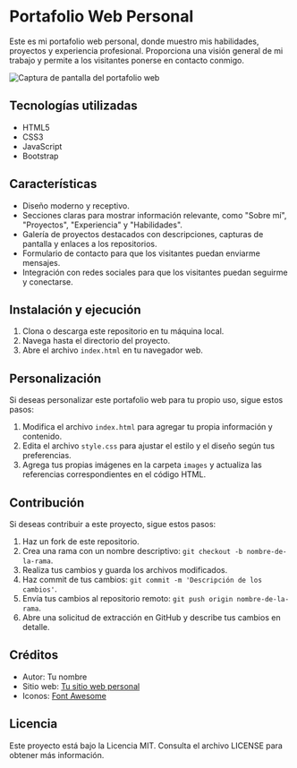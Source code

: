 # Portafolio Web Personal

Este es mi portafolio web personal, donde muestro mis habilidades, proyectos y experiencia profesional. Proporciona una visión general de mi trabajo y permite a los visitantes ponerse en contacto conmigo.

![Captura de pantalla del portafolio web](screenshot.png)

## Tecnologías utilizadas

- HTML5
- CSS3
- JavaScript
- Bootstrap

## Características

- Diseño moderno y receptivo.
- Secciones claras para mostrar información relevante, como "Sobre mí", "Proyectos", "Experiencia" y "Habilidades".
- Galería de proyectos destacados con descripciones, capturas de pantalla y enlaces a los repositorios.
- Formulario de contacto para que los visitantes puedan enviarme mensajes.
- Integración con redes sociales para que los visitantes puedan seguirme y conectarse.

## Instalación y ejecución

1. Clona o descarga este repositorio en tu máquina local.
2. Navega hasta el directorio del proyecto.
3. Abre el archivo `index.html` en tu navegador web.

## Personalización

Si deseas personalizar este portafolio web para tu propio uso, sigue estos pasos:

1. Modifica el archivo `index.html` para agregar tu propia información y contenido.
2. Edita el archivo `style.css` para ajustar el estilo y el diseño según tus preferencias.
3. Agrega tus propias imágenes en la carpeta `images` y actualiza las referencias correspondientes en el código HTML.

## Contribución

Si deseas contribuir a este proyecto, sigue estos pasos:

1. Haz un fork de este repositorio.
2. Crea una rama con un nombre descriptivo: `git checkout -b nombre-de-la-rama`.
3. Realiza tus cambios y guarda los archivos modificados.
4. Haz commit de tus cambios: `git commit -m 'Descripción de los cambios'`.
5. Envía tus cambios al repositorio remoto: `git push origin nombre-de-la-rama`.
6. Abre una solicitud de extracción en GitHub y describe tus cambios en detalle.

## Créditos

- Autor: Tu nombre
- Sitio web: [Tu sitio web personal](https://www.tusitio.com)
- Iconos: [Font Awesome](https://fontawesome.com)

## Licencia

Este proyecto está bajo la Licencia MIT. Consulta el archivo LICENSE para obtener más información.
